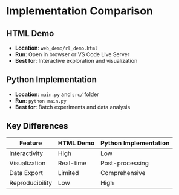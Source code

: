 # Implementation Comparison

## HTML Demo
- **Location**: `web_demo/rl_demo.html`
- **Run**: Open in browser or VS Code Live Server
- **Best for**: Interactive exploration and visualization

## Python Implementation
- **Location**: `main.py` and `src/` folder
- **Run**: `python main.py`
- **Best for**: Batch experiments and data analysis

## Key Differences
| Feature | HTML Demo | Python Implementation |
|---------|-----------|----------------------|
| Interactivity | High | Low |
| Visualization | Real-time | Post-processing |
| Data Export | Limited | Comprehensive |
| Reproducibility | Low | High |
